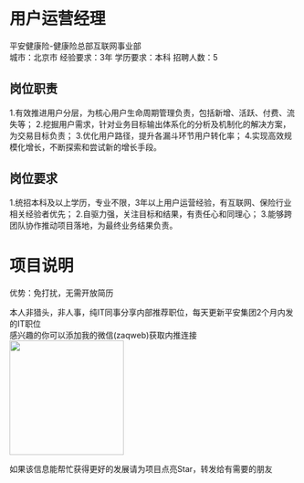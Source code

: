 # 用户运营经理
平安健康险-健康险总部互联网事业部  
城市：北京市 经验要求：3年 学历要求：本科  招聘人数：5

## 岗位职责
1.有效推进用户分层，为核心用户生命周期管理负责，包括新增、活跃、付费、流失等；
   2.挖掘用户需求，针对业务目标输出体系化的分析及机制化的解决方案，为交易目标负责；
   3.优化用户路径，提升各漏斗环节用户转化率；
   4.实现高效规模化增长，不断探索和尝试新的增长手段。

## 岗位要求
1.统招本科及以上学历，专业不限，3年以上用户运营经验，有互联网、保险行业相关经验者优先；
   2.自驱力强，关注目标和结果，有责任心和同理心；
   3.能够跨团队协作推动项目落地，为最终业务结果负责。

# 项目说明

优势：免打扰，无需开放简历

本人非猎头，非人事，纯IT同事分享内部推荐职位，每天更新平安集团2个月内发的IT职位  
感兴趣的你可以添加我的微信(zaqweb)获取内推连接  
<img src="https://github.com/zaqweb/PA-IT-JOBS/blob/master/WechatICode.jpeg"  height="200" width="200">

如果该信息能帮忙获得更好的发展请为项目点亮Star，转发给有需要的朋友





